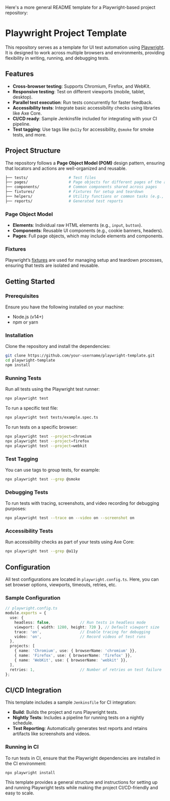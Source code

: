 Here's a more general README template for a Playwright-based project repository:


# Playwright Project Template

This repository serves as a template for UI test automation using [Playwright](https://playwright.dev). It is designed to work across multiple browsers and environments, providing flexibility in writing, running, and debugging tests.

## Features
- **Cross-browser testing**: Supports Chromium, Firefox, and WebKit.
- **Responsive testing**: Test on different viewports (mobile, tablet, desktop).
- **Parallel test execution**: Run tests concurrently for faster feedback.
- **Accessibility tests**: Integrate basic accessibility checks using libraries like Axe Core.
- **CI/CD ready**: Sample Jenkinsfile included for integrating with your CI pipeline.
- **Test tagging**: Use tags like `@a11y` for accessibility, `@smoke` for smoke tests, and more.

## Project Structure
The repository follows a **Page Object Model (POM)** design pattern, ensuring that locators and actions are well-organized and reusable.

```sh
├── tests/                  # Test files
├── pages/                  # Page objects for different pages of the application
├── components/             # Common components shared across pages
├── fixtures/               # Fixtures for setup and teardown
├── helpers/                # Utility functions or common tasks (e.g., login)
├── reports/                # Generated test reports
```

### Page Object Model
- **Elements**: Individual raw HTML elements (e.g., `input`, `button`).
- **Components**: Reusable UI components (e.g., cookie banners, headers).
- **Pages**: Full page objects, which may include elements and components.

### Fixtures
Playwright’s [fixtures](https://playwright.dev/docs/test-fixtures) are used for managing setup and teardown processes, ensuring that tests are isolated and reusable.

## Getting Started

### Prerequisites
Ensure you have the following installed on your machine:
- Node.js (v14+)
- npm or yarn

### Installation
Clone the repository and install the dependencies:

```bash
git clone https://github.com/your-username/playwright-template.git
cd playwright-template
npm install
```

### Running Tests
Run all tests using the Playwright test runner:

```bash
npx playwright test
```

To run a specific test file:

```bash
npx playwright test tests/example.spec.ts
```

To run tests on a specific browser:

```bash
npx playwright test --project=chromium
npx playwright test --project=firefox
npx playwright test --project=webkit
```

### Test Tagging
You can use tags to group tests, for example:

```bash
npx playwright test --grep @smoke
```

### Debugging Tests
To run tests with tracing, screenshots, and video recording for debugging purposes:

```bash
npx playwright test --trace on --video on --screenshot on
```

### Accessibility Tests
Run accessibility checks as part of your tests using Axe Core:

```bash
npx playwright test --grep @a11y
```

## Configuration
All test configurations are located in `playwright.config.ts`. Here, you can set browser options, viewports, timeouts, retries, etc.

### Sample Configuration
```ts
// playwright.config.ts
module.exports = {
  use: {
    headless: false,             // Run tests in headless mode
    viewport: { width: 1280, height: 720 }, // Default viewport size
    trace: 'on',                 // Enable tracing for debugging
    video: 'on',                 // Record videos of test runs
  },
  projects: [
    { name: 'Chromium', use: { browserName: 'chromium' }},
    { name: 'Firefox', use: { browserName: 'firefox' }},
    { name: 'WebKit', use: { browserName: 'webkit' }},
  ],
  retries: 1,                    // Number of retries on test failure
};
```

## CI/CD Integration
This template includes a sample `Jenkinsfile` for CI integration:

- **Build**: Builds the project and runs Playwright tests.
- **Nightly Tests**: Includes a pipeline for running tests on a nightly schedule.
- **Test Reporting**: Automatically generates test reports and retains artifacts like screenshots and videos.

### Running in CI
To run tests in CI, ensure that the Playwright dependencies are installed in the CI environment:

```bash
npx playwright install
```

This template provides a general structure and instructions for setting up and running Playwright tests while making the project CI/CD-friendly and easy to scale.
